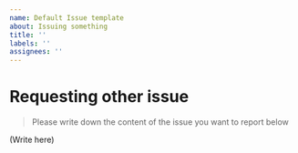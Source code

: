 ```yaml
---
name: Default Issue template
about: Issuing something
title: ''
labels: ''
assignees: ''
---
```


# Requesting other issue

> Please write down the content of the issue you want to report below

(Write here)
